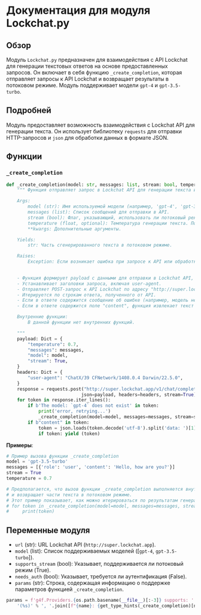 # Документация для модуля Lockchat.py

## Обзор

Модуль `Lockchat.py` предназначен для взаимодействия с API Lockchat для генерации текстовых ответов на основе предоставленных запросов. Он включает в себя функцию `_create_completion`, которая отправляет запросы к API Lockchat и возвращает результаты в потоковом режиме. Модуль поддерживает модели `gpt-4` и `gpt-3.5-turbo`.

## Подробней

Модуль предоставляет возможность взаимодействия с Lockchat API для генерации текста. Он использует библиотеку `requests` для отправки HTTP-запросов и `json` для обработки данных в формате JSON.

## Функции

### `_create_completion`

```python
def _create_completion(model: str, messages: list, stream: bool, temperature: float = 0.7, **kwargs):
    """ Функция отправляет запрос в Lockchat API для генерации текста и возвращает результат.

    Args:
        model (str): Имя используемой модели (например, 'gpt-4', 'gpt-3.5-turbo').
        messages (list): Список сообщений для отправки в API.
        stream (bool): Флаг, указывающий, использовать ли потоковый режим.
        temperature (float, optional): Температура генерации текста. По умолчанию 0.7.
        **kwargs: Дополнительные аргументы.

    Yields:
        str: Часть сгенерированного текста в потоковом режиме.

    Raises:
        Exception: Если возникает ошибка при запросе к API или обработке ответа.

    
    - Функция формирует payload с данными для отправки в Lockchat API, включая температуру, сообщения, модель и флаг потоковой передачи.
    - Устанавливает заголовки запроса, включая user-agent.
    - Отправляет POST-запрос к API Lockchat по адресу "http://super.lockchat.app/v1/chat/completions?auth=FnMNPlwZEnGFqvEc9470Vw==".
    - Итерируется по строкам ответа, полученного от API.
    - Если в ответе содержится сообщение об ошибке (например, модель не существует), функция выводит сообщение об ошибке и рекурсивно вызывает себя для повторной попытки.
    - Если в ответе содержится поле "content", функция извлекает текст из JSON-ответа и передает его в yield для потоковой передачи.

    Внутренние функции:
        В данной функции нет внутренних функций.

    """
    payload: Dict = {
        "temperature": 0.7,
        "messages": messages,
        "model": model,
        "stream": True,
    }
    headers: Dict = {
        "user-agent": "ChatX/39 CFNetwork/1408.0.4 Darwin/22.5.0",
    }
    response = requests.post("http://super.lockchat.app/v1/chat/completions?auth=FnMNPlwZEnGFqvEc9470Vw==",
                            json=payload, headers=headers, stream=True)
    for token in response.iter_lines():
        if b'The model: `gpt-4` does not exist' in token:
            print('error, retrying...')
            _create_completion(model=model, messages=messages, stream=stream, temperature=temperature, **kwargs)
        if b"content" in token:
            token = json.loads(token.decode('utf-8').split('data: ')[1])['choices'][0]['delta'].get('content')
            if token: yield (token)
```

**Примеры**:
```python
# Пример вызова функции _create_completion
model = 'gpt-3.5-turbo'
messages = [{'role': 'user', 'content': 'Hello, how are you?'}]
stream = True
temperature = 0.7

# Предполагается, что вызов функции _create_completion выполняется внутри генератора
# и возвращает части текста в потоковом режиме.
# Этот пример показывает, как можно итерироваться по результатам генератора.
# for token in _create_completion(model=model, messages=messages, stream=stream, temperature=temperature):
#     print(token)
```

## Переменные модуля

- `url` (str): URL Lockchat API (`http://super.lockchat.app`).
- `model` (list): Список поддерживаемых моделей ([`gpt-4`, `gpt-3.5-turbo`]).
- `supports_stream` (bool): Указывает, поддерживается ли потоковый режим (True).
- `needs_auth` (bool): Указывает, требуется ли аутентификация (False).
- `params` (str): Строка, содержащая информацию о поддержке параметров функцией `_create_completion`.
```python
params = f'g4f.Providers.{os.path.basename(__file__)[:-3]} supports: ' + \
    '(%s)' % ', '.join([f"{name}: {get_type_hints(_create_completion)[name].__name__}" for name in _create_completion.__code__.co_varnames[:_create_completion.__code__.co_argcount]])